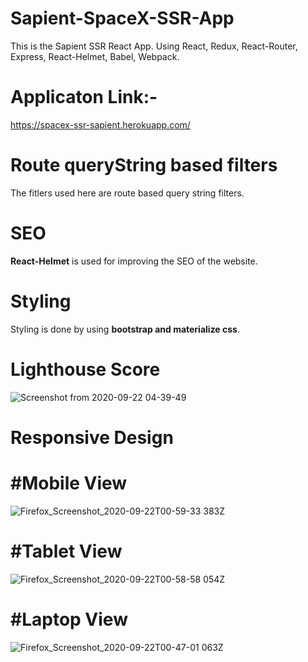 # Sapient-SpaceX-SSR-App
This is the Sapient SSR React App. Using React, Redux, React-Router, Express, React-Helmet, Babel, Webpack.

# Applicaton Link:-

https://spacex-ssr-sapient.herokuapp.com/

# Route queryString based filters

The fitlers used here are route based query string filters.

# SEO

<b>React-Helmet</b> is used for improving the SEO of the website.

# Styling

Styling is done by using <b>bootstrap and materialize css</b>.

# Lighthouse Score

![Screenshot from 2020-09-22 04-39-49](https://user-images.githubusercontent.com/16598629/93832545-b24cef80-fc93-11ea-873f-e19a75327400.png)

# Responsive Design

# #Mobile View

![Firefox_Screenshot_2020-09-22T00-59-33 383Z](https://user-images.githubusercontent.com/16598629/93835551-39529580-fc9d-11ea-8047-ffd8115ed9a8.png)

# #Tablet View

![Firefox_Screenshot_2020-09-22T00-58-58 054Z](https://user-images.githubusercontent.com/16598629/93835495-0f00d800-fc9d-11ea-9ef6-7ef019e4f6b9.png)

# #Laptop View

![Firefox_Screenshot_2020-09-22T00-47-01 063Z](https://user-images.githubusercontent.com/16598629/93835274-53d83f00-fc9c-11ea-9178-3422f58baa4c.png)







